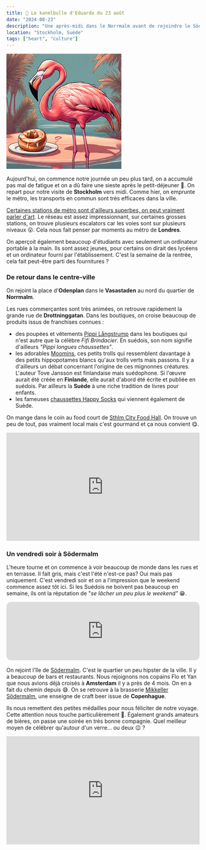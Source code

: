 ```yaml
---
title: 🥮 Le kanelbulle d'Eduardo du 23 août
date: "2024-08-23"
description: "Une après-midi dans le Norrmalm avant de rejoindre le Södermalm pour la soirée !"
location: "Stockholm, Suède"
tags: ["heart", "culture"]
---
```


![Kanelbullar d'Eduardo](../kanelbullar_eduardo.png)

Aujourd'hui, on commence notre journée un peu plus tard, on a accumulé pas mal de fatigue et on a dû faire une sieste après le petit-déjeuner 🤭. On repart pour notre visite de **Stockholm** vers midi. Comme hier, on emprunte le métro, les transports en commun sont très efficaces dans la ville. 

[Certaines stations de métro sont d'ailleurs superbes, on peut vraiment parler d'art](https://handluggageonly.co.uk/8-of-the-best-metro-stations-to-find-stockholms-metro-art/). Le réseau est assez impressionnant, sur certaines grosses stations, on trouve plusieurs escalators car les voies sont sur plusieurs niveaux 😮. Cela nous fait penser par moments au métro de **Londres**.

On aperçoit également beaucoup d'étudiants avec seulement un ordinateur portable à la main. Ils sont assez jeunes, pour certains on dirait des lycéens et un ordinateur fourni par l'établissement. C'est la semaine de la rentrée, cela fait peut-être parti des fournitures ?

### De retour dans le centre-ville 
On rejoint la place d'**Odenplan** dans le **Vasastaden** au nord du quartier de **Norrmalm**.

Les rues commerçantes sont très animées, on retrouve rapidement la grande rue de **Drottninggatan**. Dans les boutiques, on croise beaucoup de produits issus de  franchises connues :
- des poupées et vêtements [Pippi Långstrump](https://sweden.se/culture/arts-design/pippi-longstocking) dans les boutiques qui n'est autre que la célèbre *Fifi Brindacier*. En suédois, son nom signifie d'ailleurs *"Pippi longues chaussettes"*. 
- les adorables [Moomins](https://www.moomin.com/en/), ces petits trolls qui ressemblent davantage à des petits hippopotames blancs qu'aux trolls verts mais passons. Il y a d'ailleurs un débat concernant l'origine de ces mignonnes créatures. L'auteur Tove Jansson est finlandaise mais suédophone. Si l'œuvre aurait été créée en **Finlande**, elle aurait d'abord été écrite et publiée en suédois. Par ailleurs la **Suède** à une riche tradition de livres pour enfants.
- les fameuses [chaussettes Happy Socks](https://www.happysocks.com/eu/) qui viennent également de Suède.

On mange dans le coin au food court de [Sthlm City Food Hall](https://www.cityfoodhall.se/). On trouve un peu de tout, pas vraiment local mais c'est gourmand et ça nous convient 😋. 

<div style="width: 100%; height: 0; position: relative; padding-bottom: 56%;"><iframe src="https://giphy.com/embed/tG3TehhMV92F2" style="top: 0; left: 0; width: 100%; height: 100%; position: absolute; border: 0;" allowfullscreen scrolling="no" allow="encrypted-media;" class="giphy-embed"></iframe></div>

### Un vendredi soir à Södermalm

L'heure tourne et on commence à voir beaucoup de monde dans les rues et en terrasse. Il fait gris, mais c'est l'été n'est-ce pas? Oui mais pas uniquement. C'est vendredi soir et on a l'impression que le weekend commence assez tôt ici. Si les Suédois ne boivent pas beaucoup en semaine, ils ont la réputation de "*se lâcher un peu plus le weekend"* 😁.

<iframe style="border-radius:12px" src="https://open.spotify.com/embed/track/1tOE1dIyIjsfLJWiQ4ZRJW?utm_source=generator" width="100%" height="152" frameBorder="0" allow="autoplay; clipboard-write; encrypted-media; picture-in-picture" loading="lazy"></iframe>

On rejoint l'île de [Södermalm](https://www.visitstockholm.com/see-do/attractions/see-the-sights-of-sodermalm/). C'est le quartier un peu hipster de la ville. Il y a beaucoup de bars et restaurants. Nous rejoignons nos copains Flo et Yan que nous avions déjà croisés à **Amsterdam** il y a près de 4 mois. On en a fait du chemin depuis 😅. On se retrouve à la brasserie [Mikkeller Södermalm](https://www.visitstockholm.com/o/mikkeller-sodermalm/), une enseigne de craft beer issue de **Copenhague**.

Ils nous remettent des petites médailles pour nous féliciter de notre voyage. Cette attention nous touche particulièrement 🥲. Également grands amateurs de bières, on passe une soirée en très bonne compagnie. Quel meilleur moyen de célébrer qu'autour d'un verre... ou deux 😉 ?

<div style="width: 100%; height: 0; position: relative; padding-bottom: 56%;"><iframe src="https://giphy.com/embed/KYElw07kzDspaBOwf9" style="top: 0; left: 0; width: 100%; height: 100%; position: absolute; border: 0;" allowfullscreen scrolling="no" allow="encrypted-media;" class="giphy-embed"></iframe></div>
